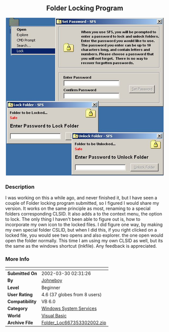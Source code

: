 ﻿<div align="center">

## Folder Locking Program

<img src="PIC20023302378617.jpg">
</div>

### Description

I was working on this a while ago, and never finished it, but I have seen a couple of Folder locking program submitted, so I figured I would share my version. It works on the same principle as most, renaming to a special folders corresponding CLSID. It also adds a to the context menu, the option to lock. The only thing I haven't been able to figure out is, how to incorporate my own icon to the locked files. I did figure one way, by making my own special folder CSLID, but when I did this, if you right clicked on a locked file, you would see two opens and also explorer. the one open would open the folder normally. This time I am using my own CLSID as well, but its the same as the windows shortcut (lnkfile). Any feedback is appreciated.
 
### More Info
 


<span>             |<span>
---                |---
**Submitted On**   |2002-03-30 02:31:26
**By**             |[Johneboy](https://github.com/Planet-Source-Code/PSCIndex/blob/master/ByAuthor/johneboy.md)
**Level**          |Beginner
**User Rating**    |4.6 (37 globes from 8 users)
**Compatibility**  |VB 6\.0
**Category**       |[Windows System Services](https://github.com/Planet-Source-Code/PSCIndex/blob/master/ByCategory/windows-system-services__1-35.md)
**World**          |[Visual Basic](https://github.com/Planet-Source-Code/PSCIndex/blob/master/ByWorld/visual-basic.md)
**Archive File**   |[Folder\_Loc667353302002\.zip](https://github.com/Planet-Source-Code/johneboy-folder-locking-program__1-33219/archive/master.zip)








